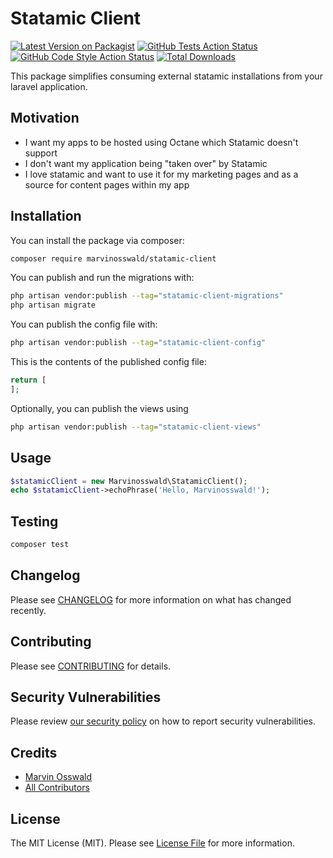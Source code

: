 # Statamic Client



[![Latest Version on Packagist](https://img.shields.io/packagist/v/marvinosswald/statamic-client.svg?style=flat-square)](https://packagist.org/packages/marvinosswald/statamic-client)
[![GitHub Tests Action Status](https://img.shields.io/github/actions/workflow/status/marvinosswald/statamic-client/run-tests.yml?branch=main&label=tests&style=flat-square)](https://github.com/marvinosswald/statamic-client/actions?query=workflow%3Arun-tests+branch%3Amain)
[![GitHub Code Style Action Status](https://img.shields.io/github/actions/workflow/status/marvinosswald/statamic-client/fix-php-code-style-issues.yml?branch=main&label=code%20style&style=flat-square)](https://github.com/marvinosswald/statamic-client/actions?query=workflow%3A"Fix+PHP+code+style+issues"+branch%3Amain)
[![Total Downloads](https://img.shields.io/packagist/dt/marvinosswald/statamic-client.svg?style=flat-square)](https://packagist.org/packages/marvinosswald/statamic-client)

This package simplifies consuming external statamic installations from your laravel application.

## Motivation

- I want my apps to be hosted using Octane which Statamic doesn't support
- I don't want my application being "taken over" by Statamic
- I love statamic and want to use it for my marketing pages and as a source for
content pages within my app

## Installation

You can install the package via composer:

```bash
composer require marvinosswald/statamic-client
```

You can publish and run the migrations with:

```bash
php artisan vendor:publish --tag="statamic-client-migrations"
php artisan migrate
```

You can publish the config file with:

```bash
php artisan vendor:publish --tag="statamic-client-config"
```

This is the contents of the published config file:

```php
return [
];
```

Optionally, you can publish the views using

```bash
php artisan vendor:publish --tag="statamic-client-views"
```

## Usage

```php
$statamicClient = new Marvinosswald\StatamicClient();
echo $statamicClient->echoPhrase('Hello, Marvinosswald!');
```

## Testing

```bash
composer test
```

## Changelog

Please see [CHANGELOG](CHANGELOG.md) for more information on what has changed recently.

## Contributing

Please see [CONTRIBUTING](CONTRIBUTING.md) for details.

## Security Vulnerabilities

Please review [our security policy](../../security/policy) on how to report security vulnerabilities.

## Credits

- [Marvin Osswald](https://github.com/marvinosswald)
- [All Contributors](../../contributors)

## License

The MIT License (MIT). Please see [License File](LICENSE.md) for more information.
